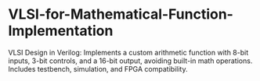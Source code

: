 # VLSI-for-Mathematical-Function-Implementation
VLSI Design in Verilog: Implements a custom arithmetic function with 8-bit inputs, 3-bit controls, and a 16-bit output, avoiding built-in math operations. Includes testbench, simulation, and FPGA compatibility.
